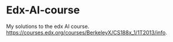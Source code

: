 # Edx-AI-course
My solutions to the edx AI course. https://courses.edx.org/courses/BerkeleyX/CS188x_1/1T2013/info.
